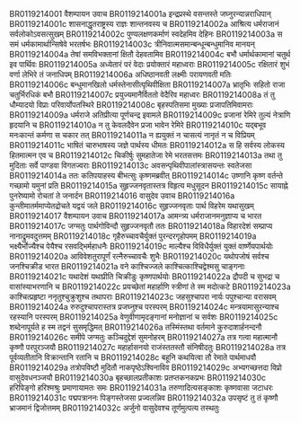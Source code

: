 BR0119214001	वैशम्पायन उवाच
BR0119214001a	इन्द्रप्रस्थे वसन्तस्ते जघ्नुरन्यान्नराधिपान्
BR0119214001c	शासनाद्धृतराष्ट्रस्य राज्ञः शान्तनवस्य च
BR0119214002a	आश्रित्य धर्मराजानं सर्वलोकोऽवसत्सुखम्
BR0119214002c	पुण्यलक्षणकर्माणं स्वदेहमिव देहिनः
BR0119214003a	स समं धर्मकामार्थान्सिषेवे भरतर्षभः
BR0119214003c	त्रीनिवात्मसमान्बन्धून्बन्धुमानिव मानयन्
BR0119214004a	तेषां समविभक्तानां क्षितौ देहवतामिव
BR0119214004c	बभौ धर्मार्थकामानां चतुर्थ इव पार्थिवः
BR0119214005a	अध्येतारं परं वेदाः प्रयोक्तारं महाध्वराः
BR0119214005c	रक्षितारं शुभं वर्णा लेभिरे तं जनाधिपम्
BR0119214006a	अधिष्ठानवती लक्ष्मीः परायणवती मतिः
BR0119214006c	बन्धुमानखिलो धर्मस्तेनासीत्पृथिवीक्षिता
BR0119214007a	भ्रातृभिः सहितो राजा चतुर्भिरधिकं बभौ
BR0119214007c	प्रयुज्यमानैर्विततो वेदैरिव महाध्वरः
BR0119214008a	तं तु धौम्यादयो विप्राः परिवार्योपतस्थिरे
BR0119214008c	बृहस्पतिसमा मुख्याः प्रजापतिमिवामराः
BR0119214009a	धर्मराजे अतिप्रीत्या पूर्णचन्द्र इवामले
BR0119214009c	प्रजानां रेमिरे तुल्यं नेत्राणि हृदयानि च
BR0119214010a	न तु केवलदैवेन प्रजा भावेन रेमिरे
BR0119214010c	यद्बभूव मनःकान्तं कर्मणा स चकार तत्
BR0119214011a	न ह्ययुक्तं न चासत्यं नानृतं न च विप्रियम्
BR0119214011c	भाषितं चारुभाषस्य जज्ञे पार्थस्य धीमतः
BR0119214012a	स हि सर्वस्य लोकस्य हितमात्मन एव च
BR0119214012c	चिकीर्षुः सुमहातेजा रेमे भरतसत्तमः
BR0119214013a	तथा तु मुदिताः सर्वे पाण्डवा विगतज्वराः
BR0119214013c	अवसन्पृथिवीपालांस्त्रासयन्तः स्वतेजसा
BR0119214014a	ततः कतिपयाहस्य बीभत्सुः कृष्णमब्रवीत्
BR0119214014c	उष्णानि कृष्ण वर्तन्ते गच्छामो यमुनां प्रति
BR0119214015a	सुहृज्जनवृतास्तत्र विहृत्य मधुसूदन
BR0119214015c	सायाह्ने पुनरेष्यामो रोचतां ते जनार्दन
BR0119214016	वासुदेव उवाच
BR0119214016a	कुन्तीमातर्ममाप्येतद्रोचते यद्वयं जले
BR0119214016c	सुहृज्जनवृताः पार्थ विहरेम यथासुखम्
BR0119214017	वैशम्पायन उवाच
BR0119214017a	आमन्त्र्य धर्मराजानमनुज्ञाप्य च भारत
BR0119214017c	जग्मतुः पार्थगोविन्दौ सुहृज्जनवृतौ ततः
BR0119214018a	विहारदेशं सम्प्राप्य नानाद्रुमवदुत्तमम्
BR0119214018c	गृहैरुच्चावचैर्युक्तं पुरन्दरगृहोपमम्
BR0119214019a	भक्ष्यैर्भोज्यैश्च पेयैश्च रसवद्भिर्महाधनैः
BR0119214019c	माल्यैश्च विविधैर्युक्तं युक्तं वार्ष्णेयपार्थयोः
BR0119214020a	आविवेशतुरापूर्णं रत्नैरुच्चावचैः शुभैः
BR0119214020c	यथोपजोषं सर्वश्च जनश्चिक्रीड भारत
BR0119214021a	वने काश्चिज्जले काश्चित्काश्चिद्वेश्मसु चाङ्गनाः
BR0119214021c	यथादेशं यथाप्रीति चिक्रीडुः कृष्णपार्थयोः
BR0119214022a	द्रौपदी च सुभद्रा च वासांस्याभरणानि च
BR0119214022c	प्रयच्छेतां महार्हाणि स्त्रीणां ते स्म मदोत्कटे
BR0119214023a	काश्चित्प्रहृष्टा ननृतुश्चुक्रुशुश्च तथापराः
BR0119214023c	जहसुश्चापरा नार्यः पपुश्चान्या वरासवम्
BR0119214024a	रुरुदुश्चापरास्तत्र प्रजघ्नुश्च परस्परम्
BR0119214024c	मन्त्रयामासुरन्याश्च रहस्यानि परस्परम्
BR0119214025a	वेणुवीणामृदङ्गानां मनोज्ञानां च सर्वशः
BR0119214025c	शब्देनापूर्यते ह स्म तद्वनं सुसमृद्धिमत्
BR0119214026a	तस्मिंस्तथा वर्तमाने कुरुदाशार्हनन्दनौ
BR0119214026c	समीपे जग्मतुः कञ्चिदुद्देशं सुमनोहरम्
BR0119214027a	तत्र गत्वा महात्मानौ कृष्णौ परपुरञ्जयौ
BR0119214027c	महार्हासनयो राजंस्ततस्तौ संनिषीदतुः
BR0119214028a	तत्र पूर्वव्यतीतानि विक्रान्तानि रतानि च
BR0119214028c	बहूनि कथयित्वा तौ रेमाते पार्थमाधवौ
BR0119214029a	तत्रोपविष्टौ मुदितौ नाकपृष्ठेऽश्विनाविव
BR0119214029c	अभ्यगच्छत्तदा विप्रो वासुदेवधनञ्जयौ
BR0119214030a	बृहच्छालप्रतीकाशः प्रतप्तकनकप्रभः
BR0119214030c	हरिपिङ्गो हरिश्मश्रुः प्रमाणायामतः समः
BR0119214031a	तरुणादित्यसङ्काशः कृष्णवासा जटाधरः
BR0119214031c	पद्मपत्राननः पिङ्गस्तेजसा प्रज्वलन्निव
BR0119214032a	उपसृष्टं तु तं कृष्णौ भ्राजमानं द्विजोत्तमम्
BR0119214032c	अर्जुनो वासुदेवश्च तूर्णमुत्पत्य तस्थतुः
